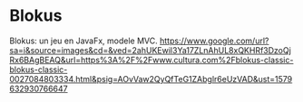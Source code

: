 # Blokus
Blokus: un jeu en JavaFx, modele MVC.
https://www.google.com/url?sa=i&source=images&cd=&ved=2ahUKEwil3Ya17ZLnAhUL8xQKHRf3DzoQjRx6BAgBEAQ&url=https%3A%2F%2Fwww.cultura.com%2Fblokus-classic-blokus-classic-0027084803334.html&psig=AOvVaw2QyQfTeG1ZAbglr6eUzVAD&ust=1579632930766647
